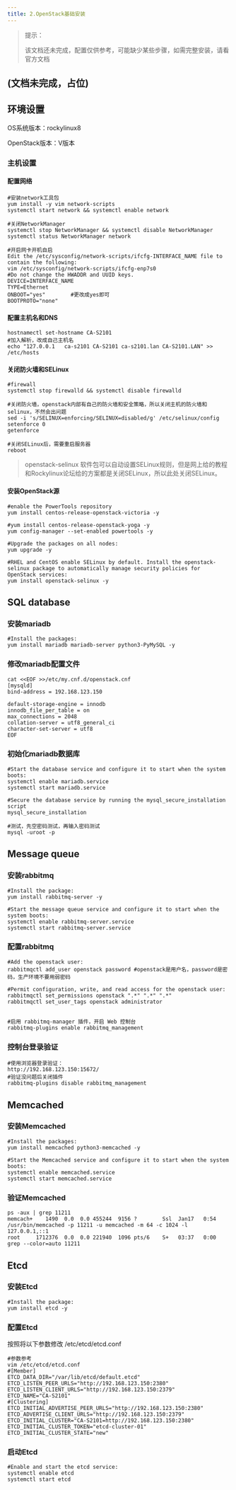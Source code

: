 ```yaml
---
title: 2.OpenStack基础安装
---
```

> 提示：
>
> 该文档还未完成，配置仅供参考，可能缺少某些步骤，如需完整安装，请看官方文档

## (文档未完成，占位)

## 环境设置

OS系统版本：rockylinux8

OpenStack版本：V版本

### 主机设置

#### 配置网络

```
#安装network工具包
yum install -y vim network-scripts
systemctl start network && systemctl enable network

#关闭NetworkManager
systemctl stop NetworkManager && systemctl disable NetworkManager
systemctl status NetworkManager network

#开启网卡开机自启
Edit the /etc/sysconfig/network-scripts/ifcfg-INTERFACE_NAME file to contain the following:
vim /etc/sysconfig/network-scripts/ifcfg-enp7s0
#Do not change the HWADDR and UUID keys.
DEVICE=INTERFACE_NAME
TYPE=Ethernet
ONBOOT="yes"		#更改成yes即可
BOOTPROTO="none"
```

#### 配置主机名和DNS

```
hostnamectl set-hostname CA-S2101
#加入解析，改成自己主机名
echo "127.0.0.1   ca-s2101 CA-S2101 ca-s2101.lan CA-S2101.LAN" >> /etc/hosts
```

#### 关闭防火墙和SELinux

```
#firewall
systemctl stop firewalld && systemctl disable firewalld

#关闭防火墙，openstack内部有自己的防火墙和安全策略，所以关闭主机的防火墙和selinux，不然会出问题
sed -i 's/SELINUX=enforcing/SELINUX=disabled/g' /etc/selinux/config
setenforce 0
getenforce

#关闭SELinux后，需要重启服务器
reboot
```

> openstack-selinux 软件包可以自动设置SELinux规则，但是网上给的教程和Rockylinux论坛给的方案都是关闭SELinux，所以此处关闭SELinux。

#### 安装OpenStack源

```
#enable the PowerTools repository
yum install centos-release-openstack-victoria -y

#yum install centos-release-openstack-yoga -y
yum config-manager --set-enabled powertools -y

#Upgrade the packages on all nodes:
yum upgrade -y

#RHEL and CentOS enable SELinux by default. Install the openstack-selinux package to automatically manage security policies for OpenStack services:
yum install openstack-selinux -y
```

## SQL database

### 安装mariadb

```
#Install the packages:
yum install mariadb mariadb-server python3-PyMySQL -y
```

### 修改mariadb配置文件

```
cat <<EOF >>/etc/my.cnf.d/openstack.cnf
[mysqld]
bind-address = 192.168.123.150

default-storage-engine = innodb
innodb_file_per_table = on
max_connections = 2048
collation-server = utf8_general_ci
character-set-server = utf8
EOF
```

### 初始化mariadb数据库

```
#Start the database service and configure it to start when the system boots:
systemctl enable mariadb.service
systemctl start mariadb.service

#Secure the database service by running the mysql_secure_installation script
mysql_secure_installation

#测试，先空密码测试，再输入密码测试
mysql -uroot -p
```

## Message queue

### 安装rabbitmq

```
#Install the package:
yum install rabbitmq-server -y

#Start the message queue service and configure it to start when the system boots:
systemctl enable rabbitmq-server.service
systemctl start rabbitmq-server.service
```

### 配置rabbitmq

```
#Add the openstack user:
rabbitmqctl add_user openstack password	#openstack是用户名，password是密码，生产环境不要用弱密码

#Permit configuration, write, and read access for the openstack user:
rabbitmqctl set_permissions openstack ".*" ".*" ".*"
rabbitmqctl set_user_tags openstack administrator


#启用 rabbitmq-manager 插件，开启 Web 控制台 
rabbitmq-plugins enable rabbitmq_management
```

### 控制台登录验证

```
#使用浏览器登录验证：
http://192.168.123.150:15672/
#验证没问题后关闭插件
rabbitmq-plugins disable rabbitmq_management
```

## Memcached

### 安装Memcached

```
#Install the packages:
yum install memcached python3-memcached -y

#Start the Memcached service and configure it to start when the system boots:
systemctl enable memcached.service
systemctl start memcached.service
```

### 验证Memcached

```
ps -aux | grep 11211
memcach+    1490  0.0  0.0 455244  9156 ?        Ssl  Jan17   0:54 /usr/bin/memcached -p 11211 -u memcached -m 64 -c 1024 -l 127.0.0.1,::1
root     1712376  0.0  0.0 221940  1096 pts/6    S+   03:37   0:00 grep --color=auto 11211
```

## Etcd

### 安装Etcd

```
#Install the package:
yum install etcd -y
```

### 配置Etcd

按照将以下参数修改 /etc/etcd/etcd.conf

```
#参数参考
vim /etc/etcd/etcd.conf
#[Member]
ETCD_DATA_DIR="/var/lib/etcd/default.etcd"
ETCD_LISTEN_PEER_URLS="http://192.168.123.150:2380"
ETCD_LISTEN_CLIENT_URLS="http://192.168.123.150:2379"
ETCD_NAME="CA-S2101"   
#[Clustering]
ETCD_INITIAL_ADVERTISE_PEER_URLS="http://192.168.123.150:2380"
ETCD_ADVERTISE_CLIENT_URLS="http://192.168.123.150:2379"
ETCD_INITIAL_CLUSTER="CA-S2101=http://192.168.123.150:2380"
ETCD_INITIAL_CLUSTER_TOKEN="etcd-cluster-01"
ETCD_INITIAL_CLUSTER_STATE="new"
```

### 启动Etcd

```
#Enable and start the etcd service:
systemctl enable etcd
systemctl start etcd
```
